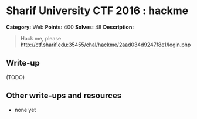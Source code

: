 # Sharif University CTF 2016 : hackme

**Category:** Web
**Points:** 400
**Solves:** 48
**Description:**

> Hack me, please <http://ctf.sharif.edu:35455/chal/hackme/2aad034d9247f8e1/login.php>


## Write-up

(TODO)

## Other write-ups and resources

* none yet
